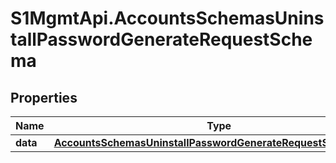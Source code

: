 # S1MgmtApi.AccountsSchemasUninstallPasswordGenerateRequestSchema

## Properties
Name | Type | Description | Notes
------------ | ------------- | ------------- | -------------
**data** | [**AccountsSchemasUninstallPasswordGenerateRequestSchemaData**](AccountsSchemasUninstallPasswordGenerateRequestSchemaData.md) |  | 


